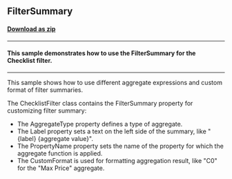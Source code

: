 ## FilterSummary
#### [Download as zip](https://grapecity.github.io/DownGit/#/home?url=https://github.com/GrapeCity/ComponentOne-WinForms-Samples/tree/master/NetFramework\DataFilter\CS\FilterSummary)
____
#### This sample demonstrates how to use the FilterSummary for the Checklist filter. 
____
This sample shows how to use different aggregate expressions and custom format of filter summaries.

The ChecklistFilter class contains the FilterSummary property for customizing filter summary:

* The AggregateType property defines a type of aggregate.
* The Label property sets a text on the left side of the summary, like "{label} {aggregate value}".
* The PropertyName property sets the name of the property for which the aggregate function is applied.
* The CustomFormat is used for formatting aggregation result, like "C0" for the "Max Price" aggregate.
